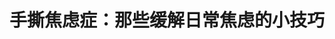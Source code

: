 ---
title: 手撕焦虑症：那些缓解日常焦虑的小技巧
tags: [孤独症谱系, Aspie, ASD, 孤独]
color: secondary
description: 每三人中就有一人都在生命中的某个时候遭遇焦虑症。我曾经担心焦虑的消失会使我效率降低，药物控制后我才发现，原来我浪费在焦虑纠结注意力涣散的时间和痛苦竟然是那么多
external_url: http://mp.weixin.qq.com/s?__biz=MzIyMzgyMjY5NQ==&amp;mid=2247483945&amp;idx=1&amp;sn=ae811fb442ab4e0a43477777ae56e1ec&amp;chksm=e8191421df6e9d3715cdcd3beed432c728c398d21f03dc8275b8730047d9f7a5b2a132f9d06a&amp;scene=27#wechat_redirect
---